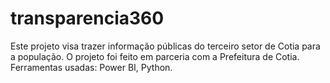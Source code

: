 # transparencia360
Este projeto visa trazer informação públicas do terceiro setor de Cotia para a população. O projeto foi feito em parceria com a Prefeitura de Cotia. Ferramentas usadas: Power BI, Python.
